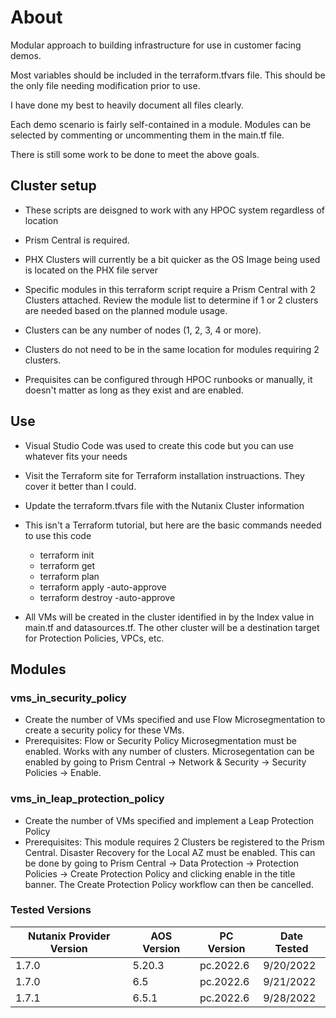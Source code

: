 # About

Modular approach to building infrastructure for use in customer facing demos.

Most variables should be included in the terraform.tfvars file.  This should be the only file needing modification prior to use.

I have done my best to heavily document all files clearly.

Each demo scenario is fairly self-contained in a module.  Modules can be selected by commenting or uncommenting them in the main.tf file.

There is still some work to be done to meet the above goals.

## Cluster setup

- These scripts are deisgned to work with any HPOC system regardless of location

- Prism Central is required.

- PHX Clusters will currently be a bit quicker as the OS Image being used is located on the PHX file server

- Specific modules in this terraform script require a Prism Central with 2 Clusters attached. Review the module list to determine if 1 or 2 clusters are needed based on the planned module usage.

- Clusters can be any number of nodes (1, 2, 3, 4 or more). 

- Clusters do not need to be in the same location for modules requiring 2 clusters.

- Prequisites can be configured through HPOC runbooks or manually, it doesn't matter as long as they exist and are enabled.

## Use
- Visual Studio Code was used to create this code but you can use whatever fits your needs
- Visit the Terraform site for Terraform installation instruactions.  They cover it better than I could.
- Update the terraform.tfvars file with the Nutanix Cluster information
- This isn't a Terraform tutorial, but here are the basic commands needed to use this code
    - terraform init
    - terraform get 
    - terraform plan
    - terraform apply -auto-approve
    - terraform destroy -auto-approve

- All VMs will be created in the cluster identified in by the Index value in main.tf and datasources.tf.  The other cluster will be
  a destination target for Protection Policies, VPCs, etc.

## Modules

### vms_in_security_policy
- Create the number of VMs specified and use Flow Microsegmentation to create a security policy for these VMs.
- Prerequisites: Flow or Security Policy Microsegmentation must be enabled.  Works with any number of clusters. Microsegentation can be enabled by going to Prism Central -> Network & Security -> Security Policies -> Enable. 

### vms_in_leap_protection_policy
- Create the number of VMs specified and implement a Leap Protection Policy
- Prerequisites: This module requires 2 Clusters be registered to the Prism Central.  Disaster Recovery for the Local AZ must be enabled.  This can be done by going to Prism Central -> Data Protection -> Protection Policies -> Create Protection Policy and clicking enable in the title banner. The Create Protection Policy workflow can then be cancelled. 

### Tested Versions

| Nutanix Provider Version | AOS Version | PC Version | Date Tested |
|----------|----------|----------|----------|
| 1.7.0 | 5.20.3 | pc.2022.6 | 9/20/2022 |
| 1.7.0 | 6.5 | pc.2022.6 | 9/21/2022 |
| 1.7.1 | 6.5.1 | pc.2022.6 | 9/28/2022 |

